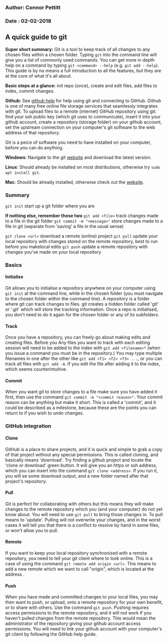 ### Author: Connor Pettitt
### Date  : 02-02-2018


## A quick guide to git 

**Super short summary:** Git is a tool to keep track of all changes to any chosen files within a chosen folder. Typing `git` into the command line will give you a list of commonly used commands. You can get more in depth help on a command by typing `git <command> --help` (e.g. `git add --help`). This guide is by no means a full introduction to all the features, but they are at the core of what it's all about.

**Basic steps at a glance:** init repo (once), create and edit files, add files to index, commit changes.




**Github:** See [github help](https://help.github.com/) for help using git and connecting to GitHub. Github is one of many free online file storage services that seamlessly integrates with git. To upload files to a remote (internet) GitHub repository using git: find your ssh public key (which git uses to communicate), insert it into your github account, create a repository (storage folder) on your github account, set the upstream connection on your computer's git software to the web address of that repository.


Git is a peice of software you need to have installed on your computer, before you can do anything.

**Windows**: Navigate to the git [website](https://git-scm.com/)  and download the latest version.

**Linux**: Should already be installed on most distributions, otherwise try `sudo apt install git`.

**Mac**: Should be already installed, otherwise check out the [website](https://git-scm.com/).


### Summary
`git init`                  start up a git folder where you are

**If nothing else, remember these two**
`git add <file>`            track changes made to a file in the git folder
`git commit -m "<message>"` store changes made to a file in git (separate from 'saving' a file in the usual sense)

`git clone <url>`           download a remote (online) project
`git pull`                  update your local repository with changes stored on the remote repository, best to run before you makelocal edits
`git push`                  update a remote repository with changes you've made on your local repository


### Basics
#### Initialise
Git allows you to initialise a repository anywhere on your computer using `git init` at the command line, while in the chosen folder (you must navigate to the chosen folder within the command line). A repository is a folder where git can track changes to files. git creates a hidden folder called 'git' or '.git' which will store the tracking information. Once a repo is initialised, you don't need to do it again for the chosen folder or any of its subfolders.

#### Track
Once you have a repository, you can freely go about making edits and creating files. Before you Any files you want to track with each editing session will need to be added to the index with `git add <filename>*` (when you issue a command you must be in the repository.) You may type multiple filenames in one after the other like `git add <f1> <f2> <f3> ...`, or you can track all files with `git add -A`. If you edit the file after adding it to the index, which seems counterintuitive.

#### Commit
When you want git to store changes to a file make sure you have added it first, then use the command `git commit -m "<commit reason>"`. Your commit reason can be anything but make it short. This is called a 'commit', and it could be described as a milestone, because these are the points you can return to if you wish to undo changes.

### GitHub integration 
#### Clone 
GitHub is a place to share projects, and it is quick and simple to grab a copy of that project without any special permissions. This is called cloning, and basically means 'download'. Try finding a github project and locate the 'clone or download' green button. It will give you an https or ssh address, which you can insert into the command `git clone <address>`. If you run it, you will se some download output, and a new folder named after that project's repository.

#### Pull
Git is perfect for collaborating with others but this means they will make changes to the remote repository which you (and your computer) do not yet know about. You will need to use `git pull` to bring those changes in. To pull means to 'update'. Pulling will not overwrite your changes, and in the worst cases it will tell you that there is a conflict to resolve by hand in some files, or won't allow you to pull.

#### Remote
If you want to keep your local repository synchronised with a remote repository, you need to tell your git client where to look online. This is a case of using the command `git remote add origin <url>`. This means to add a new remote which we want to call "origin", which is located at the address <url>. 

#### Push
When you have made and committed changes to your local files, you may then want to push, or upload, onto a remote repository for your own benefit, or to share with others. Use the command `git push`. Pushing requires access permissions to the remote repository, and it will not work if you haven't pulled changes from the remote repository. This would mean the administrator of the repository giving your github account access permissions. You will need to link your github account with your computer's git client by following the GitHub help guide.


